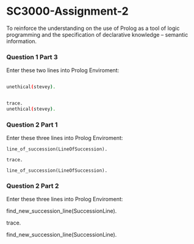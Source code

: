 # SC3000-Assignment-2
To reinforce the understanding on the use of Prolog as a tool of logic programming and the specification of declarative knowledge – semantic information. 

### Question 1 Part 3
Enter these two lines into Prolog Enviroment:

```bash

unethical(stevey).

```

```bash

trace. 
unethical(stevey).

```

### Question 2 Part 1
Enter these three lines into Prolog Enviroment:

``` line_of_succession(LineOfSuccession). ```

``` trace. ```

``` line_of_succession(LineOfSuccession). ```

### Question 2 Part 2
Enter these three lines into Prolog Enviroment:

 find_new_succession_line(SuccessionLine). 

 trace. 

 find_new_succession_line(SuccessionLine). 

